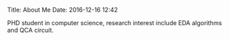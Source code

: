 Title: About Me
Date: 2016-12-16 12:42

PHD student in computer science, research interest include EDA algorithms and QCA circuit.